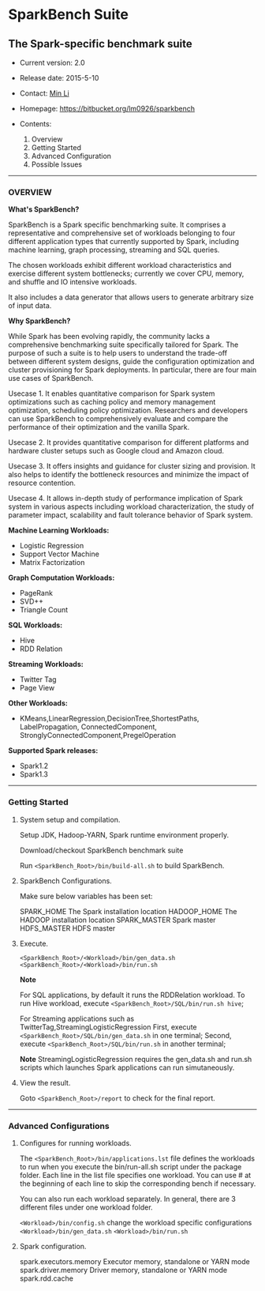 # SparkBench Suite #
## The Spark-specific benchmark suite ##


- Current version: 2.0
- Release date: 2015-5-10
- Contact: [Min Li](mailto:minli@us.ibm.com)
- Homepage: https://bitbucket.org/lm0926/sparkbench

- Contents:

  1. Overview
  2. Getting Started
  3. Advanced Configuration
  4. Possible Issues

---
### OVERVIEW ###

**What's SparkBench?**

SparkBench is a Spark specific benchmarking suite.
It comprises a representative and comprehensive set of workloads belonging to four different application types that currently supported by Spark, including machine learning, graph processing, streaming and SQL queries.

The chosen workloads exhibit different workload characteristics and exercise different system bottlenecks; currently we cover CPU, memory, and shuffle and IO intensive workloads.

It also includes a data generator that allows users to generate arbitrary size of input data.

**Why SparkBench?**

While Spark has been evolving rapidly, the community lacks a comprehensive benchmarking suite specifically tailored for Spark. The purpose of such a suite is to help users to understand the trade-off between different system designs, guide the configuration optimization and cluster provisioning for Spark deployments. In particular, there are four main use cases of SparkBench.
	
Usecase 1. It enables quantitative comparison for Spark system optimizations such as caching policy and memory management optimization, scheduling policy optimization. Researchers and developers can use SparkBench to comprehensively evaluate and compare the performance of their optimization and the vanilla Spark. 
	
Usecase 2. It provides quantitative comparison for different platforms and hardware cluster setups such as Google cloud and Amazon cloud. 
	
Usecase 3. It offers insights and guidance for cluster sizing and provision. It also helps to identify the bottleneck resources and minimize the impact of resource contention.
	
Usecase 4. It allows in-depth study of performance implication of Spark system in various aspects including workload characterization, the study of parameter impact, scalability and fault tolerance behavior of Spark system.
	
**Machine Learning Workloads:**

- Logistic Regression
- Support Vector Machine
- Matrix Factorization

**Graph Computation Workloads:**

- PageRank
- SVD++
- Triangle Count

**SQL Workloads:**

- Hive
- RDD Relation

**Streaming Workloads:**

- Twitter Tag
- Page View

**Other Workloads:**

- KMeans,LinearRegression,DecisionTree,ShortestPaths, LabelPropagation, ConnectedComponent, StronglyConnectedComponent,PregelOperation

**Supported Spark releases:**
 
  - Spark1.2
  - Spark1.3
 
---
### Getting Started ###

1. System setup and compilation.

	Setup JDK, Hadoop-YARN, Spark runtime environment properly.
	
	Download/checkout SparkBench benchmark suite
	
	Run `<SparkBench_Root>/bin/build-all.sh` to build SparkBench.
	
2. SparkBench Configurations.
	
	Make sure below variables has been set:
	
	SPARK_HOME    The Spark installation location
	HADOOP_HOME   The HADOOP installation location
	SPARK_MASTER  Spark master
	HDFS_MASTER	  HDFS master


3. Execute.

	`<SparkBench_Root>/<Workload>/bin/gen_data.sh`
	`<SparkBench_Root>/<Workload>/bin/run.sh`
	
	**Note**
	
	For SQL applications, by default it runs the RDDRelation workload.
	To run Hive workload, execute `<SparkBench_Root>/SQL/bin/run.sh hive`;
	
	For Streaming applications such as TwitterTag,StreamingLogisticRegression
	First, execute `<SparkBench_Root>/SQL/bin/gen_data.sh` in one terminal;
	Second, execute `<SparkBench_Root>/SQL/bin/run.sh` in another terminal;
	
	**Note**
	StreamingLogisticRegression requires the gen_data.sh and run.sh scripts which
	launches Spark applications can run simutaneously.
4. View the result.

	Goto `<SparkBench_Root>/report` to check for the final report.

---
### Advanced Configurations ###

1. Configures for running workloads.

	The `<SparkBench_Root>/bin/applications.lst` file defines the workloads to run when you execute the bin/run-all.sh script under the package folder. Each line in the list file specifies one workload. You can use # at the beginning of each line to skip the corresponding bench if necessary.

	You can also run each workload separately. In general, there are 3 different files under one workload folder.

	`<Workload>/bin/config.sh`      change the workload specific configurations
	`<Workload>/bin/gen_data.sh`
	`<Workload>/bin/run.sh`

2. Spark configuration.

	spark.executors.memory                Executor memory, standalone or YARN mode
    spark.driver.memory                   Driver memory, standalone or YARN mode
	spark.rdd.cache
